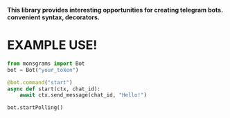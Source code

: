 **This library provides interesting opportunities for creating telegram bots.
convenient syntax, decorators.**

# EXAMPLE USE!
```python
from monsgrams import Bot
bot = Bot("your_token")

@bot.command("start")
async def start(ctx, chat_id):
    await ctx.send_message(chat_id, "Hello!")

bot.startPolling()
```
